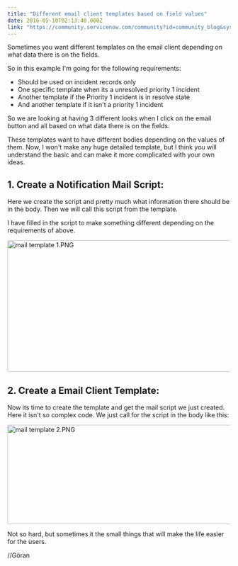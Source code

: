 ```yaml
---
title: "Different email client templates based on field values"
date: 2016-05-10T02:13:40.000Z
link: "https://community.servicenow.com/community?id=community_blog&sys_id=2cccee25dbd0dbc01dcaf3231f961971"
---
```

<p>Sometimes you want different templates on the email client depending on what data there is on the fields.</p><p></p><p>So in this example I'm going for the following requirements:</p><p></p><ul><li>Should be used on incident records only</li><li>One specific template when its a unresolved priority 1 incident</li><li>Another template if the Priority 1 incident is in resolve state</li><li>And another template if it isn't a priority 1 incident</li></ul><p></p><p>So we are looking at having 3 different looks when I click on the email button and all based on what data there is on the fields.</p><p>These templates want to have different bodies depending on the values of them. Now, I won't make any huge detailed template, but I think you will understand the basic and can make it more complicated with your own ideas.</p><p></p><h2>1. Create a Notification Mail Script:</h2><p>Here we create the script and pretty much what information there should be in the body. Then we will call this script from the template.</p><p>I have filled in the script to make something different depending on the requirements of above.</p><p></p><p><img  alt="mail template 1.PNG" class="image-1 jive-image" src="dd38f375db10db048c8ef4621f9619a7.iix" style="width: 620px; height: 297px;"/></p><p></p><h2>2. Create a Email Client Template:</h2><p>Now its time to create the template and get the mail script we just created. Here it isn't so complex code. We just call for the script in the body like this:</p><p></p><p><img  alt="mail template 2.PNG" class="image-2 jive-image" src="9e059942dbd897049c9ffb651f961945.iix" style="width: 620px; height: 224px;"/></p><p></p><p>Not so hard, but sometimes it the small things that will make the life easier for the users.</p><p></p><p>//Göran</p>
